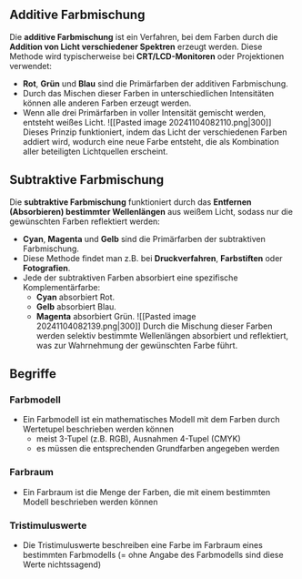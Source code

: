 ## Additive Farbmischung
Die **additive Farbmischung** ist ein Verfahren, bei dem Farben durch die **Addition von Licht verschiedener Spektren** erzeugt werden. Diese Methode wird typischerweise bei **CRT/LCD-Monitoren** oder Projektionen verwendet:
- **Rot**, **Grün** und **Blau** sind die Primärfarben der additiven Farbmischung.
- Durch das Mischen dieser Farben in unterschiedlichen Intensitäten können alle anderen Farben erzeugt werden.
- Wenn alle drei Primärfarben in voller Intensität gemischt werden, entsteht weißes Licht.
![[Pasted image 20241104082110.png|300]]
Dieses Prinzip funktioniert, indem das Licht der verschiedenen Farben addiert wird, wodurch eine neue Farbe entsteht, die als Kombination aller beteiligten Lichtquellen erscheint.
## Subtraktive Farbmischung
Die **subtraktive Farbmischung** funktioniert durch das **Entfernen (Absorbieren) bestimmter Wellenlängen** aus weißem Licht, sodass nur die gewünschten Farben reflektiert werden:
- **Cyan**, **Magenta** und **Gelb** sind die Primärfarben der subtraktiven Farbmischung.
- Diese Methode findet man z.B. bei **Druckverfahren**, **Farbstiften** oder **Fotografien**.
- Jede der subtraktiven Farben absorbiert eine spezifische Komplementärfarbe:
    - **Cyan** absorbiert Rot.
    - **Gelb** absorbiert Blau.
    - **Magenta** absorbiert Grün.
![[Pasted image 20241104082139.png|300]]
Durch die Mischung dieser Farben werden selektiv bestimmte Wellenlängen absorbiert und reflektiert, was zur Wahrnehmung der gewünschten Farbe führt.
## Begriffe
### Farbmodell
- Ein Farbmodell ist ein mathematisches Modell mit dem Farben durch Wertetupel beschrieben werden können
	- meist 3-Tupel (z.B. RGB), Ausnahmen 4-Tupel (CMYK)
	- es müssen die entsprechenden Grundfarben angegeben werden
### Farbraum
- Ein Farbraum ist die Menge der Farben, die mit einem bestimmten Modell beschrieben werden können
### Tristimuluswerte
- Die Tristimuluswerte beschreiben eine Farbe im Farbraum eines bestimmten Farbmodells (= ohne Angabe des Farbmodells sind diese Werte nichtssagend)